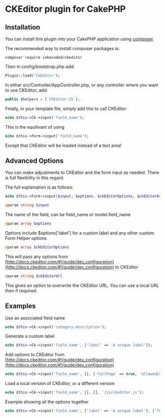 # CKEditor plugin for CakePHP

## Installation

You can install this plugin into your CakePHP application using [composer](http://getcomposer.org).

The recommended way to install composer packages is:

```
composer require cakecoded/ckeditor
```

Then in config/bootstrap.php add:

```php
Plugin::load('CkEditor');
```

In either src/Controller/AppController.php, or any controller where you want to use CKEditor, add:

```php
public $helpers = ['CkEditor.Ck'];
```

Finally, in your template file, simply add this to call CKEditor:

```php
echo $this->Ck->input('field_name');
```

This is the equilivant of using
```php
echo $this->Form->input('field_name');
```

Except that CKEditor will be loaded instead of a text area!

## Advanced Options

You can make adjustments to CKEditor and the form input as needed.  There is full flexibility in this regard.

The full explaination is as follows:

```php
echo $this->Form->input($input, $options, $ckEditorOptions, $ckEditorUrl);
```
```php
@param string $input
```
The name of the field, can be field_name or model.field_name

```php
@param array $options
```
Options include $options['label'] for a custom label and any other custom Form Helper options

```php
@param array $ckEditorOptions
```
This will pass any options from [http://docs.ckeditor.com/#!/guide/dev_configuration](http://docs.ckeditor.com/#!/guide/dev_configuration) to CKEditor

```php
@param string $ckEditorUrl
```
This gives an option to overwrite the CKEditor URL.  You can use a local URL then if required.

## Examples

Use an associated field name

```php
echo $this->Ck->input('category.description');
```

Generate a custom label

```php
echo $this->Ck->input('field_name', ['label' => 'A unique label']);
```

Add options to CKEditor from [http://docs.ckeditor.com/#!/guide/dev_configuration](http://docs.ckeditor.com/#!/guide/dev_configuration)

```php
echo $this->Ck->input('field_name', [], ['fullPage' => true, 'allowedContent' => 'true']);
```

Load a local version of CKEditor, or a different version

```php
echo $this->Ck->input('field_name', [], [], '/js/ckeditor.js');
```

Example showing all the options together

```php
echo $this->Ck->input('field_name', ['label' => 'A unique label'], ['fullPage' => true, 'allowedContent' => 'true'], '/js/ckeditor.js');
```